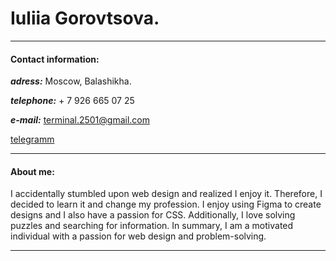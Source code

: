 # Iuliia Gorovtsova.

---

#### Сontact information:

**_adress:_** Moscow, Balashikha.

**_telephone:_** + 7 926 665 07 25

**_e-mail:_** <terminal.2501@gmail.com>

[telegramm](https://t.me/Gull_GGG)

---

#### About me:

I accidentally stumbled upon web design and realized I enjoy it. Therefore, I decided to learn it and change my profession. I enjoy using Figma to create designs and I also have a passion for CSS. Additionally, I love solving puzzles and searching for information. In summary, I am a motivated individual with a passion for web design and problem-solving.

---
